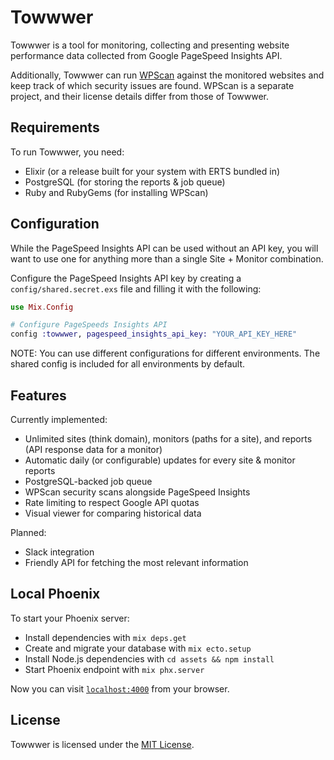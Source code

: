 # Towwwer

Towwwer is a tool for monitoring, collecting and presenting website performance data collected from Google PageSpeed Insights API.

Additionally, Towwwer can run [WPScan](https://github.com/wpscanteam/wpscan) against the monitored websites and keep track of which security issues are found. WPScan is a separate project, and their license details differ from those of Towwwer.

## Requirements

To run Towwwer, you need:

  * Elixir (or a release built for your system with ERTS bundled in)
  * PostgreSQL (for storing the reports & job queue)
  * Ruby and RubyGems (for installing WPScan)

## Configuration

While the PageSpeed Insights API can be used without an API key, you will want to use one for anything more than a single Site + Monitor combination.

Configure the PageSpeed Insights API key by creating a `config/shared.secret.exs` file and filling it with the following:

```elixir
use Mix.Config

# Configure PageSpeeds Insights API
config :towwwer, pagespeed_insights_api_key: "YOUR_API_KEY_HERE"
```

NOTE: You can use different configurations for different environments. The shared config is included for all environments by default.

## Features

Currently implemented:

  * Unlimited sites (think domain), monitors (paths for a site), and reports (API response data for a monitor)
  * Automatic daily (or configurable) updates for every site & monitor reports
  * PostgreSQL-backed job queue
  * WPScan security scans alongside PageSpeed Insights
  * Rate limiting to respect Google API quotas
  * Visual viewer for comparing historical data
  
Planned:
  * Slack integration
  * Friendly API for fetching the most relevant information

## Local Phoenix

To start your Phoenix server:

  * Install dependencies with `mix deps.get`
  * Create and migrate your database with `mix ecto.setup`
  * Install Node.js dependencies with `cd assets && npm install`
  * Start Phoenix endpoint with `mix phx.server`

Now you can visit [`localhost:4000`](http://localhost:4000) from your browser.

## License

Towwwer is licensed under the [MIT License](LICENSE).
